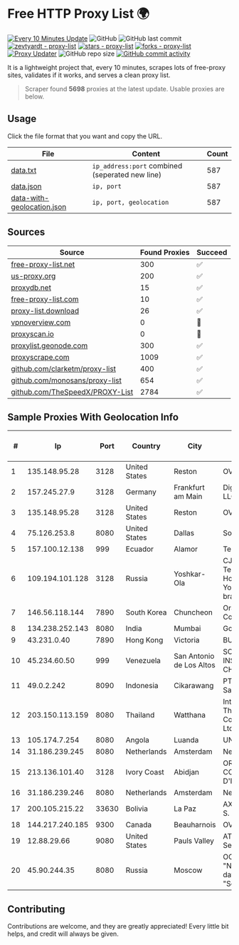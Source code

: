 
# Free HTTP Proxy List 🌍

[![Every 10 Minutes Update](https://github.com/mertguvencli/http-proxy-list/actions/workflows/main.yml/badge.svg?branch=main)](https://github.com/mertguvencli/http-proxy-list/actions/workflows/main.yml)
![GitHub](https://img.shields.io/github/license/mertguvencli/http-proxy-list)
![GitHub last commit](https://img.shields.io/github/last-commit/mertguvencli/http-proxy-list)
[![zevtyardt - proxy-list](https://img.shields.io/static/v1?label=zevtyardt&message=proxy-list&color=blue&logo=github)](https://github.com/zevtyardt/proxy-list "Go to GitHub repo")
[![stars - proxy-list](https://img.shields.io/github/stars/zevtyardt/proxy-list?style=social)](https://github.com/zevtyardt/proxy-list)
[![forks - proxy-list](https://img.shields.io/github/forks/zevtyardt/proxy-list?style=social)](https://github.com/zevtyardt/proxy-list)
[![Proxy Updater](https://github.com/zevtyardt/proxy-list/workflows/Proxy%20Updater/badge.svg)](https://github.com/zevtyardt/proxy-list/actions?query=workflow:"Proxy+Updater")
![GitHub repo size](https://img.shields.io/github/repo-size/zevtyardt/proxy-list)
[![GitHub commit activity](https://img.shields.io/github/commit-activity/m/zevtyardt/proxy-list?logo=commits)](https://github.com/zevtyardt/proxy-list/commits/main)

It is a lightweight project that, every 10 minutes, scrapes lots of free-proxy sites, validates if it works, and serves a clean proxy list.

> Scraper found **5698** proxies at the latest update. Usable proxies are below.

## Usage

Click the file format that you want and copy the URL.

|File|Content|Count|
|----|-------|-----|
|[data.txt](https://raw.githubusercontent.com/mertguvencli/http-proxy-list/main/proxy-list/data.txt)|`ip_address:port` combined (seperated new line)|587|
|[data.json](https://raw.githubusercontent.com/mertguvencli/http-proxy-list/main/proxy-list/data.json)|`ip, port`|587|
|[data-with-geolocation.json](https://raw.githubusercontent.com/mertguvencli/http-proxy-list/main/proxy-list/data-with-geolocation.json)|`ip, port, geolocation`|587|

## Sources

|Source|Found Proxies|Succeed|
|------|-------------|-------|
|[free-proxy-list.net](https://free-proxy-list.net)|300|✅|
|[us-proxy.org](https://www.us-proxy.org)|200|✅|
|[proxydb.net](http://proxydb.net)|15|✅|
|[free-proxy-list.com](https://free-proxy-list.com/?page=&port=&type%5B%5D=http&type%5B%5D=https&up_time=0&search=Search)|10|✅|
|[proxy-list.download](https://www.proxy-list.download/HTTP)|26|✅|
|[vpnoverview.com](https://vpnoverview.com/privacy/anonymous-browsing/free-proxy-servers)|0|🚫|
|[proxyscan.io](https://www.proxyscan.io)|0|🚫|
|[proxylist.geonode.com](https://proxylist.geonode.com/api/proxy-list?limit=300&page=1&sort_by=lastChecked&sort_type=desc&protocols=http,https)|300|✅|
|[proxyscrape.com](https://api.proxyscrape.com/v2/?request=displayproxies&protocol=http&timeout=10000&country=all&ssl=all&anonymity=all)|1009|✅|
|[github.com/clarketm/proxy-list](https://raw.githubusercontent.com/clarketm/proxy-list/master/proxy-list-raw.txt)|400|✅|
|[github.com/monosans/proxy-list](https://raw.githubusercontent.com/monosans/proxy-list/main/proxies/http.txt)|654|✅|
|[github.com/TheSpeedX/PROXY-List](https://raw.githubusercontent.com/TheSpeedX/PROXY-List/master/http.txt)|2784|✅|


## Sample Proxies With Geolocation Info

|#|Ip|Port|Country|City|Internet Service Provider|
|-|--|----|-------|----|-------------------------|
|1|135.148.95.28|3128|United States|Reston|OVH SAS|
|2|157.245.27.9|3128|Germany|Frankfurt am Main|DigitalOcean, LLC|
|3|135.148.95.28|3128|United States|Reston|OVH SAS|
|4|75.126.253.8|8080|United States|Dallas|SoftLayer|
|5|157.100.12.138|999|Ecuador|Alamor|Telconet S.A|
|6|109.194.101.128|3128|Russia|Yoshkar-Ola|CJSC "ER-Telecom Holding" Yoshkar-Ola branch|
|7|146.56.118.144|7890|South Korea|Chuncheon|Oracle Corporation|
|8|134.238.252.143|8080|India|Mumbai|Google LLC|
|9|43.231.0.40|7890|Hong Kong|Victoria|BUILDCLOUD|
|10|45.234.60.50|999|Venezuela|San Antonio de Los Altos|SOLUCIONES INSTALRED CH&C C.A.|
|11|49.0.2.242|8090|Indonesia|Cikarawang|PT Usaha Adi Sanggoro|
|12|203.150.113.159|8080|Thailand|Watthana|Internet Thailand Company Ltd.|
|13|105.174.7.254|8080|Angola|Luanda|UNITEL SA|
|14|31.186.239.245|8080|Netherlands|Amsterdam|NetSkope Inc|
|15|213.136.101.40|3128|Ivory Coast|Abidjan|ORANGE COTE D'IVOIRE|
|16|31.186.239.246|8080|Netherlands|Amsterdam|NetSkope Inc|
|17|200.105.215.22|33630|Bolivia|La Paz|AXS Bolivia S. A.|
|18|144.217.240.185|9300|Canada|Beauharnois|OVH SAS|
|19|12.88.29.66|9080|United States|Pauls Valley|AT&T Services, Inc.|
|20|45.90.244.35|8080|Russia|Moscow|OOO "Network of data-centers "Selectel"|



## Contributing

Contributions are welcome, and they are greatly appreciated! Every
little bit helps, and credit will always be given.

